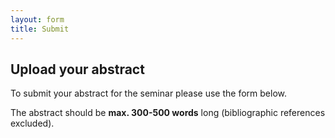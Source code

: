 ```yaml
---
layout: form
title: Submit
---
```


## Upload your abstract

To submit your abstract for the seminar please use the form below.

The abstract should be **max. 300-500 words** long (bibliographic references excluded).